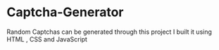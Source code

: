 # Captcha-Generator
 Random Captchas can be generated through this project I built it using HTML , CSS and JavaScript 
